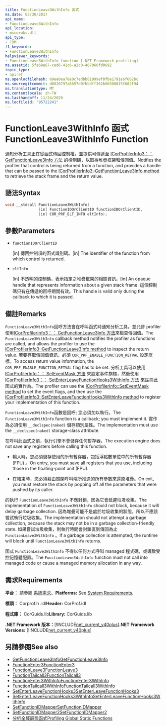 ```yaml
---
title: FunctionLeave3WithInfo 函式
ms.date: 03/30/2017
api_name:
- FunctionLeave3WithInfo
api_location:
- mscorwks.dll
api_type:
- COM
f1_keywords:
- FunctionLeave3WithInfo
helpviewer_keywords:
- FunctionLeave3WithInfo function [.NET Framework profiling]
ms.assetid: 5fa68a67-ced6-41c6-a2c0-467060fd0692
topic_type:
- apiref
ms.openlocfilehash: 69ee0ea78e0c7edbb61999ef8fba1791e6f682bc
ms.sourcegitcommit: d8020797a6657d0fbbdff362b80300815f682f94
ms.translationtype: MT
ms.contentlocale: zh-TW
ms.lasthandoff: 11/24/2020
ms.locfileid: "95722241"
---
```

# <a name="functionleave3withinfo-function"></a><span data-ttu-id="0a24c-102">FunctionLeave3WithInfo 函式</span><span class="sxs-lookup"><span data-stu-id="0a24c-102">FunctionLeave3WithInfo Function</span></span>

<span data-ttu-id="0a24c-103">通知分析工具正在從函式傳回控制權，並提供可傳遞至 [ICorProfilerInfo3：： GetFunctionLeave3Info 方法](icorprofilerinfo3-getfunctionleave3info-method.md) 的控制碼，以取得堆疊框架和傳回值。</span><span class="sxs-lookup"><span data-stu-id="0a24c-103">Notifies the profiler that control is being returned from a function, and provides a handle that can be passed to the [ICorProfilerInfo3::GetFunctionLeave3Info method](icorprofilerinfo3-getfunctionleave3info-method.md) to retrieve the stack frame and the return value.</span></span>  
  
## <a name="syntax"></a><span data-ttu-id="0a24c-104">語法</span><span class="sxs-lookup"><span data-stu-id="0a24c-104">Syntax</span></span>  
  
```cpp  
void __stdcall FunctionLeave3WithInfo(  
               [in] FunctionIDOrClientID functionIDOrClientID,  
               [in] COR_PRF_ELT_INFO eltInfo);  
```  
  
## <a name="parameters"></a><span data-ttu-id="0a24c-105">參數</span><span class="sxs-lookup"><span data-stu-id="0a24c-105">Parameters</span></span>

- `functionIDOrClientID`

  <span data-ttu-id="0a24c-106">\[in] 傳回控制項的函式識別碼。</span><span class="sxs-lookup"><span data-stu-id="0a24c-106">\[in] The identifier of the function from which control is returned.</span></span>

- `eltInfo`

  <span data-ttu-id="0a24c-107">\[in] 不透明的控制碼，表示指定之堆疊框架的相關資訊。</span><span class="sxs-lookup"><span data-stu-id="0a24c-107">\[in] An opaque handle that represents information about a given stack frame.</span></span> <span data-ttu-id="0a24c-108">這個控制碼只有在傳遞的回呼期間有效。</span><span class="sxs-lookup"><span data-stu-id="0a24c-108">This handle is valid only during the callback to which it is passed.</span></span>

## <a name="remarks"></a><span data-ttu-id="0a24c-109">備註</span><span class="sxs-lookup"><span data-stu-id="0a24c-109">Remarks</span></span>  

 <span data-ttu-id="0a24c-110">`FunctionLeave3WithInfo`回呼方法會在呼叫函式時通知分析工具，並允許 profiler 使用[ICorProfilerInfo3：： GetFunctionLeave3Info 方法](icorprofilerinfo3-getfunctionleave3info-method.md)來檢查傳回值。</span><span class="sxs-lookup"><span data-stu-id="0a24c-110">The `FunctionLeave3WithInfo` callback method notifies the profiler as functions are called, and allows the profiler to use the [ICorProfilerInfo3::GetFunctionLeave3Info method](icorprofilerinfo3-getfunctionleave3info-method.md) to inspect the return value.</span></span> <span data-ttu-id="0a24c-111">若要存取傳回值資訊，必須 `COR_PRF_ENABLE_FUNCTION_RETVAL` 設定旗標。</span><span class="sxs-lookup"><span data-stu-id="0a24c-111">To access return value information, the `COR_PRF_ENABLE_FUNCTION_RETVAL` flag has to be set.</span></span> <span data-ttu-id="0a24c-112">分析工具可以使用 [ICorProfilerInfo：： SetEventMask 方法](icorprofilerinfo-seteventmask-method.md) 來設定事件旗標，然後使用 [ICorProfilerInfo3：： SetEnterLeaveFunctionHooks3WithInfo 方法](icorprofilerinfo3-setenterleavefunctionhooks3withinfo-method.md) 來註冊此函式的實作為。</span><span class="sxs-lookup"><span data-stu-id="0a24c-112">The profiler can use the [ICorProfilerInfo::SetEventMask method](icorprofilerinfo-seteventmask-method.md) to set the event flags, and then use the [ICorProfilerInfo3::SetEnterLeaveFunctionHooks3WithInfo method](icorprofilerinfo3-setenterleavefunctionhooks3withinfo-method.md) to register your implementation of this function.</span></span>  
  
 <span data-ttu-id="0a24c-113">`FunctionLeave3WithInfo`函數是回呼; 您必須加以執行。</span><span class="sxs-lookup"><span data-stu-id="0a24c-113">The `FunctionLeave3WithInfo` function is a callback; you must implement it.</span></span> <span data-ttu-id="0a24c-114">實作為必須使用 `__declspec(naked)` 儲存類別屬性。</span><span class="sxs-lookup"><span data-stu-id="0a24c-114">The implementation must use the `__declspec(naked)` storage-class attribute.</span></span>  
  
 <span data-ttu-id="0a24c-115">在呼叫此函式之前，執行引擎不會儲存任何暫存器。</span><span class="sxs-lookup"><span data-stu-id="0a24c-115">The execution engine does not save any registers before calling this function.</span></span>  
  
- <span data-ttu-id="0a24c-116">輸入時，您必須儲存使用的所有暫存器，包括浮點數單位中的所有暫存器 (FPU) 。</span><span class="sxs-lookup"><span data-stu-id="0a24c-116">On entry, you must save all registers that you use, including those in the floating-point unit (FPU).</span></span>  
  
- <span data-ttu-id="0a24c-117">在結束時，您必須藉由關閉呼叫端所推送的所有參數來還原堆疊。</span><span class="sxs-lookup"><span data-stu-id="0a24c-117">On exit, you must restore the stack by popping off all the parameters that were pushed by its caller.</span></span>  
  
 <span data-ttu-id="0a24c-118">的執行 `FunctionLeave3WithInfo` 不應封鎖，因為它會延遲垃圾收集。</span><span class="sxs-lookup"><span data-stu-id="0a24c-118">The implementation of `FunctionLeave3WithInfo` should not block, because it will delay garbage collection.</span></span> <span data-ttu-id="0a24c-119">因為堆疊可能不是處於垃圾收集的狀態，所以不應該嘗試執行垃圾收集。</span><span class="sxs-lookup"><span data-stu-id="0a24c-119">The implementation should not attempt a garbage collection, because the stack may not be in a garbage collection-friendly state.</span></span> <span data-ttu-id="0a24c-120">如果嘗試垃圾收集，則執行時間會封鎖直到傳回為止 `FunctionLeave3WithInfo` 。</span><span class="sxs-lookup"><span data-stu-id="0a24c-120">If a garbage collection is attempted, the runtime will block until `FunctionLeave3WithInfo` returns.</span></span>  
  
 <span data-ttu-id="0a24c-121">函式 `FunctionLeave3WithInfo` 不得以任何方式呼叫 managed 程式碼，或導致受控記憶體配置。</span><span class="sxs-lookup"><span data-stu-id="0a24c-121">The `FunctionLeave3WithInfo` function must not call into managed code or cause a managed memory allocation in any way.</span></span>  
  
## <a name="requirements"></a><span data-ttu-id="0a24c-122">需求</span><span class="sxs-lookup"><span data-stu-id="0a24c-122">Requirements</span></span>  

 <span data-ttu-id="0a24c-123">**平台：** 請參閱 [系統需求](../../get-started/system-requirements.md)。</span><span class="sxs-lookup"><span data-stu-id="0a24c-123">**Platforms:** See [System Requirements](../../get-started/system-requirements.md).</span></span>  
  
 <span data-ttu-id="0a24c-124">**標頭：** Corprof.h .idl</span><span class="sxs-lookup"><span data-stu-id="0a24c-124">**Header:** CorProf.idl</span></span>  
  
 <span data-ttu-id="0a24c-125">**程式庫：** CorGuids.lib</span><span class="sxs-lookup"><span data-stu-id="0a24c-125">**Library:** CorGuids.lib</span></span>  
  
 <span data-ttu-id="0a24c-126">**.NET Framework 版本：**[!INCLUDE[net_current_v40plus](../../../../includes/net-current-v40plus-md.md)]</span><span class="sxs-lookup"><span data-stu-id="0a24c-126">**.NET Framework Versions:** [!INCLUDE[net_current_v40plus](../../../../includes/net-current-v40plus-md.md)]</span></span>  
  
## <a name="see-also"></a><span data-ttu-id="0a24c-127">另請參閱</span><span class="sxs-lookup"><span data-stu-id="0a24c-127">See also</span></span>

- [<span data-ttu-id="0a24c-128">GetFunctionLeave3Info</span><span class="sxs-lookup"><span data-stu-id="0a24c-128">GetFunctionLeave3Info</span></span>](icorprofilerinfo3-getfunctionleave3info-method.md)
- [<span data-ttu-id="0a24c-129">FunctionEnter3</span><span class="sxs-lookup"><span data-stu-id="0a24c-129">FunctionEnter3</span></span>](functionenter3-function.md)
- [<span data-ttu-id="0a24c-130">FunctionLeave3</span><span class="sxs-lookup"><span data-stu-id="0a24c-130">FunctionLeave3</span></span>](functionleave3-function.md)
- [<span data-ttu-id="0a24c-131">FunctionTailcall3</span><span class="sxs-lookup"><span data-stu-id="0a24c-131">FunctionTailcall3</span></span>](functiontailcall3-function.md)
- [<span data-ttu-id="0a24c-132">FunctionEnter3WithInfo</span><span class="sxs-lookup"><span data-stu-id="0a24c-132">FunctionEnter3WithInfo</span></span>](functionenter3withinfo-function.md)
- [<span data-ttu-id="0a24c-133">FunctionTailcall3WithInfo</span><span class="sxs-lookup"><span data-stu-id="0a24c-133">FunctionTailcall3WithInfo</span></span>](functiontailcall3withinfo-function.md)
- [<span data-ttu-id="0a24c-134">SetEnterLeaveFunctionHooks3</span><span class="sxs-lookup"><span data-stu-id="0a24c-134">SetEnterLeaveFunctionHooks3</span></span>](icorprofilerinfo3-setenterleavefunctionhooks3-method.md)
- [<span data-ttu-id="0a24c-135">SetEnterLeaveFunctionHooks3WithInfo</span><span class="sxs-lookup"><span data-stu-id="0a24c-135">SetEnterLeaveFunctionHooks3WithInfo</span></span>](icorprofilerinfo3-setenterleavefunctionhooks3withinfo-method.md)
- [<span data-ttu-id="0a24c-136">SetFunctionIDMapper</span><span class="sxs-lookup"><span data-stu-id="0a24c-136">SetFunctionIDMapper</span></span>](icorprofilerinfo-setfunctionidmapper-method.md)
- [<span data-ttu-id="0a24c-137">SetFunctionIDMapper2</span><span class="sxs-lookup"><span data-stu-id="0a24c-137">SetFunctionIDMapper2</span></span>](icorprofilerinfo3-setfunctionidmapper2-method.md)
- [<span data-ttu-id="0a24c-138">分析全域靜態函式</span><span class="sxs-lookup"><span data-stu-id="0a24c-138">Profiling Global Static Functions</span></span>](profiling-global-static-functions.md)

